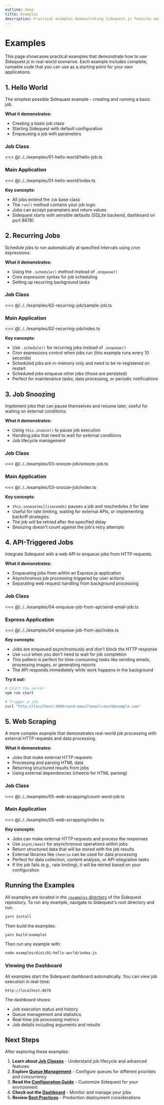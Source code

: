 ```yaml
---
outline: deep
title: Examples
description: Practical examples demonstrating Sidequest.js features and common use cases
---
```


# Examples

This page showcases practical examples that demonstrate how to use Sidequest.js in real-world scenarios. Each example includes complete, runnable code that you can use as a starting point for your own applications.

## 1. Hello World

The simplest possible Sidequest example - creating and running a basic job.

**What it demonstrates:**

- Creating a basic job class
- Starting Sidequest with default configuration
- Enqueueing a job with parameters

### Job Class

<<< @/../../examples/01-hello-world/hello-job.ts

### Main Application

<<< @/../../examples/01-hello-world/index.ts

**Key concepts:**

- All jobs extend the `Job` base class
- The `run()` method contains your job logic
- Jobs can accept parameters and return values
- Sidequest starts with sensible defaults (SQLite backend, dashboard on port 8678)

## 2. Recurring Jobs

Schedule jobs to run automatically at specified intervals using cron expressions.

**What it demonstrates:**

- Using the `.schedule()` method instead of `.enqueue()`
- Cron expression syntax for job scheduling
- Setting up recurring background tasks

### Job Class

<<< @/../../examples/02-recurring-job/sample-job.ts

### Main Application

<<< @/../../examples/02-recurring-job/index.ts

**Key concepts:**

- Use `.schedule()` for recurring jobs instead of `.enqueue()`
- Cron expressions control when jobs run (this example runs every 10 seconds)
- Scheduled jobs are in-memory only and need to be re-registered on restart
- Scheduled jobs enqueue other jobs (those are persisted)
- Perfect for maintenance tasks, data processing, or periodic notifications

## 3. Job Snoozing

Implement jobs that can pause themselves and resume later, useful for waiting on external conditions.

**What it demonstrates:**

- Using `this.snooze()` to pause job execution
- Handling jobs that need to wait for external conditions
- Job lifecycle management

### Job Class

<<< @/../../examples/03-snooze-job/snooze-job.ts

### Main Application

<<< @/../../examples/03-snooze-job/index.ts

**Key concepts:**

- `this.snooze(milliseconds)` pauses a job and reschedules it for later
- Useful for rate limiting, waiting for external APIs, or implementing backoff strategies
- The job will be retried after the specified delay
- Snoozing doesn't count against the job's retry attempts

## 4. API-Triggered Jobs

Integrate Sidequest with a web API to enqueue jobs from HTTP requests.

**What it demonstrates:**

- Enqueueing jobs from within an Express.js application
- Asynchronous job processing triggered by user actions
- Separating web request handling from background processing

### Job Class

<<< @/../../examples/04-enqueue-job-from-api/send-email-job.ts

### Express Application

<<< @/../../examples/04-enqueue-job-from-api/index.ts

**Key concepts:**

- Jobs are enqueued asynchronously and don't block the HTTP response
- Use `void` when you don't need to wait for job completion
- This pattern is perfect for time-consuming tasks like sending emails, processing images, or generating reports
- The API responds immediately while work happens in the background

**Try it out:**

```bash
# Start the server
npm run start

# Trigger a job
curl "http://localhost:3000/send-email?email=test@example.com"
```

## 5. Web Scraping

A more complex example that demonstrates real-world job processing with external HTTP requests and data processing.

**What it demonstrates:**

- Jobs that make external HTTP requests
- Processing and parsing HTML data
- Returning structured results from jobs
- Using external dependencies (cheerio for HTML parsing)

### Job Class

<<< @/../../examples/05-web-scrapping/count-word-job.ts

### Main Application

<<< @/../../examples/05-web-scrapping/index.ts

**Key concepts:**

- Jobs can make external HTTP requests and process the responses
- Use `async/await` for asynchronous operations within jobs
- Return structured data that will be stored with the job results
- External libraries like `cheerio` can be used for data processing
- Perfect for data collection, content analysis, or API integration tasks
- If the job fails (e.g., rate limiting), it will be retried based on your configuration

## Running the Examples

All examples are located in the [`/examples` directory](https://github.com/sidequestjs/sidequest/tree/develop/examples) of the Sidequest repository. To run any example, navigate to Sidequest's root directory and run:

```bash
yarn install
```

Then build the examples:

```bash
yarn build:examples
```

Then run any example with:

```bash
node examples/dist/01-hello-world/index.js
```

### Viewing the Dashboard

All examples start the Sidequest dashboard automatically. You can view job execution in real-time:

```text
http://localhost:8678
```

The dashboard shows:

- Job execution status and history
- Queue management and statistics
- Real-time job processing metrics
- Job details including arguments and results

## Next Steps

After exploring these examples:

1. **Learn about [Job Classes](/jobs/index)** - Understand job lifecycle and advanced features
2. **Explore [Queue Management](/queues/index)** - Configure queues for different priorities and concurrency
3. **Read the [Configuration Guide](/engine/configuration)** - Customize Sidequest for your environment
4. **Check out the [Dashboard](/dashboard)** - Monitor and manage your jobs
5. **Review [Best Practices](/engine/graceful-shutdown)** - Production deployment considerations
